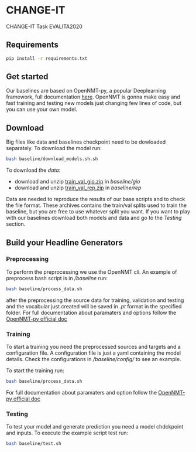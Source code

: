 # CHANGE-IT
CHANGE-IT Task EVALITA2020

## Requirements

```bash
pip install -r requirements.txt
```

## Get started

Our baselines are based on OpenNMT-py, a popular Deeplearning framework, full documentation [here](https://opennmt.net/OpenNMT-py).
OpenNMT is gonna make easy and fast training and testing new models just changing few lines of code, but you can use your own model.

## Download

Big files like data and baselines checkpoint need to be dowloaded separately.
To download the model run:
```bash
bash baseline/download_models.sh.sh
```
To download the *data*:
- download and unzip [train_val_gio.zip](https://drive.google.com/file/d/1i4EpOmZKgOfsIaoQUC4L6BoZncTHp2vd/view?usp=sharing) in *baseline/gio*
- download and unzip [train_val_rep.zip](https://drive.google.com/file/d/1i4EpOmZKgOfsIaoQUC4L6BoZncTHp2vd/view?usp=sharing) in *baseline/rep*

Data are needed to reproduce the results of our base scripts and to check the file format. These archives contains the train/val splits used to train the baseline, but you are free to use whatever split you want.
If you want to play with our baselines download both models and data and go to the *Testing* section.

## Build your Headline Generators

### Preprocessing

To perform the preprocessing we use the OpenNMT cli. An example of preprocess bash script is in */baseline*
run:
```bash
bash baseline/process_data.sh
```
after the preprocessing the source data for training, validation and testing and the vocabular just created will be saved in *.pt* format in the specified folder.
For full documentation about paramaters and options follow the [OpenNMT-py official doc](https://opennmt.net/OpenNMT-py/options/preprocess.html)

### Training

To start a training you need the preprocessed sources and targets and a configuration file. A configuration file is just a yaml containing the model details. Check the configurations in */baseline/config/* to see an example.

To start the training run:
```bash
bash baseline/process_data.sh
```
For full documentation about paramaters and option follow the [OpenNMT-py official doc](https://opennmt.net/OpenNMT-py/options/train.html)

### Testing
To test your model and generate prediction you need a model chdckpoint and inputs. To execute the example script test run:
```bash
bash baseline/test.sh
```

